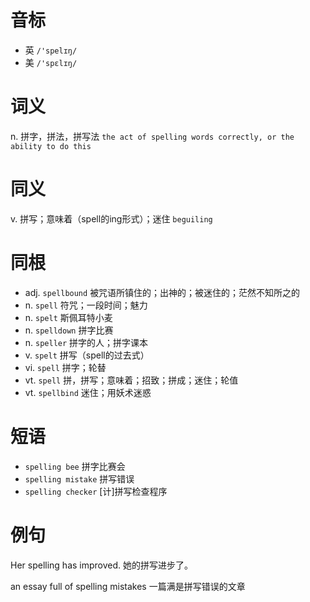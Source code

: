 # 音标

- 英 `/'spelɪŋ/`
- 美 `/'spɛlɪŋ/`

# 词义

n. 拼字，拼法，拼写法
`the act of spelling words correctly, or the ability to do this`

# 同义

v. 拼写；意味着（spell的ing形式）；迷住
`beguiling`

# 同根

- adj. `spellbound` 被咒语所镇住的；出神的；被迷住的；茫然不知所之的
- n. `spell` 符咒；一段时间；魅力
- n. `spelt` 斯佩耳特小麦
- n. `spelldown` 拼字比赛
- n. `speller` 拼字的人；拼字课本
- v. `spelt` 拼写（spell的过去式）
- vi. `spell` 拼字；轮替
- vt. `spell` 拼，拼写；意味着；招致；拼成；迷住；轮值
- vt. `spellbind` 迷住；用妖术迷惑

# 短语

- `spelling bee` 拼字比赛会
- `spelling mistake` 拼写错误
- `spelling checker` [计]拼写检查程序

# 例句

Her spelling has improved.
她的拼写进步了。

an essay full of spelling mistakes
一篇满是拼写错误的文章


